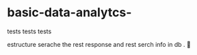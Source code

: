 # basic-data-analytcs-
tests tests tests 

estructure serache the rest response and rest serch info in db . 🌳
